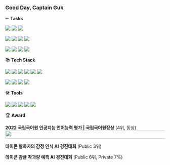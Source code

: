 ### Good Day, Captain Guk
 
 
✏ **Tasks**

<img src="https://img.shields.io/badge/NLP-Aspect based Sentiment Analysis-green"/> <img src="https://img.shields.io/badge/NLP-Automatic Speech Recognition-green"/> <img src="https://img.shields.io/badge/NLP-Summarization-green"/>

<img src="https://img.shields.io/badge/NLP-Emotion Analysis in conversation-green"/>  <img src="https://img.shields.io/badge/NLP-Text Generation-green"/> <img src="https://img.shields.io/badge/NLP-Machine Translation-green"/> <img src="https://img.shields.io/badge/NLP-Text Classification-green"/>

<img src="https://img.shields.io/badge/CV-Object Detection-blue"/> <img src="https://img.shields.io/badge/CV-Image Classification-blue"/> <img src="https://img.shields.io/badge/ML-Classification-yellow"/> <img src="https://img.shields.io/badge/ML-Regression-yellow"/>



📚 **Tech Stack**

<img src="https://img.shields.io/badge/Python-3766AB?style=flat-square&logo=Python&logoColor=white"/> <img src="https://img.shields.io/badge/C-A8B9CC?style=flat-square&logo=C&logoColor=white"/> <img src="https://img.shields.io/badge/C++-00599C?style=flat-square&logo=C%2B%2B&logoColor=white"/> <img src="https://img.shields.io/badge/Java-007396?style=flat-square&logo=Java&logoColor=white"/> <img src="https://img.shields.io/badge/MySQL-4479A1?style=flat-square&logo=MySQL&logoColor=white"/> <img src="https://img.shields.io/badge/HTML-E34F26?style=flat-square&logo=HTML5&logoColor=white"/>

<img src="https://img.shields.io/badge/TensorFlow-FF6F00?style=flat-square&logo=TensorFlow&logoColor=white"/> <img src="https://img.shields.io/badge/PyTorch-EE4C2C?style=flat-square&logo=PyTorch&logoColor=white"/> <img src="https://img.shields.io/badge/scikit learn-F7931E?style=flat-square&logo=scikit%2Dlearn&logoColor=white"/> <img src="https://img.shields.io/badge/Flask-000000?style=flat-square&logo=Flask&logoColor=white"/> 


🛠 **Tools**

<img src="https://img.shields.io/badge/Colab-F9AB00?style=flat-square&logo=Google Colab&logoColor=white"/> <img src="https://img.shields.io/badge/VSCode-007ACC?style=flat-square&logo=Visual Studio Code&logoColor=white"/> <img src="https://img.shields.io/badge/AWS-232F3E?style=flat-square&logo=Amazon AWS&logoColor=white"/> <img src="https://img.shields.io/badge/Eclipse-2C2255?style=flat-square&logo=Eclipse&logoColor=white"/> <img src="https://img.shields.io/badge/Android-3DDC84?style=flat-square&logo=Android&logoColor=white"/>


 
  
🏆 **Award**

**2022 국립국어원 인공지능 언어능력 평가  |  국립국어원장상**  (4위, 동상)
<img src="https://user-images.githubusercontent.com/83712521/211263509-17c9528f-2619-4903-8cd3-c5ab92fbf21b.png" width="550" height="25">

**데이콘 발화자의 감정 인식 AI 경진대회**  (Public 3위)

**데이콘 감귤 착과량 예측 AI 경진대회**  (Public 6위, Private 7%)
